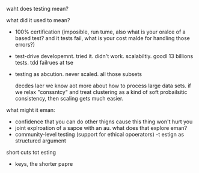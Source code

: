 waht does testing mean?

what did it used to mean?

- 100% certification (imposible, run tume, also what is your oralce of a based test?  and it tests fail, what is your cost malde for handling those errors?)
- test-drive developemnt. tried it. didn't work. scalabiltiy. goodl 13 billions tests. tdd failrues at tse
- testing as abcution. never scaled. all those subsets

  decdes laer we know aot more about how to  process large data sets. if we relax "conssntcy" and treat clustering as a kind of soft probailsitic consistency, then scaling gets much easier.

what might it eman:

- confidence that you can do other thigns cause this thing won't hurt you
- joint explroation of a sapce with an au. what does that explore eman?
- community-level testing (support for ethical opoerators)
-t estign as structured argument

short cuts tot esting
- keys, the shorter papre
